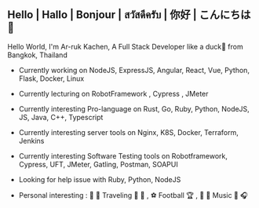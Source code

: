 ## Hello | Hallo | Bonjour | สวัสดีครับ | 你好 | こんにちは 👋

Hello World, I'm Ar-ruk Kachen, A Full Stack Developer like a duck🦆 from Bangkok, Thailand

- Currently working on NodeJS, ExpressJS, Angular, React, Vue, Python, Flask, Docker, Linux
- Currently lecturing on RobotFramework , Cypress , JMeter
- Currently interesting Pro-language on Rust, Go, Ruby, Python, NodeJS, JS, Java, C++, Typescript
- Currently interesting server tools on Nginx, K8S, Docker, Terraform, Jenkins
- Currently interesting Software Testing tools on Robotframework, Cypress, UFT, JMeter, Gatling, Postman, SOAPUI

- Looking for help issue with Ruby, Python, NodeJS 


- Personal interesting : 🏨 🛫 Traveling 🛵 🗼 , ⚽ Football 🏆 , 🥁 🎸 Music 🎹 🎧
